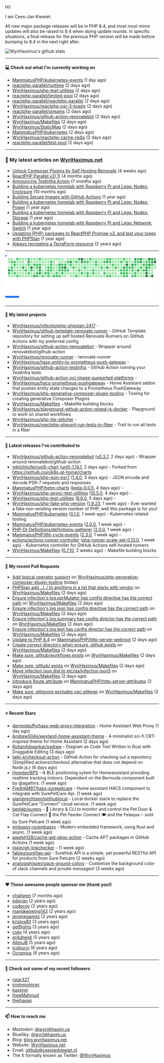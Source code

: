 Hi!

I am Cees-Jan Kiewiet.

All new major package releases will be in PHP 8.4, and most most minor updates will also be raised to 8.4 when doing update rounds. In specific situations, a final release for the previous PHP version will be made before bumping to 8.4 in the next right after.

![WyriHaximus's github stats](https://github-readme-stats.vercel.app/api?username=WyriHaximus&show_icons=true)

---

#### 💻 Check out what I'm currently working on

- [MammatusPHP/kubernetes-events](https://github.com/MammatusPHP/kubernetes-events) (1 day ago)
- [reactphp-parallel/runtime](https://github.com/reactphp-parallel/runtime) (2 days ago)
- [WyriHaximus/php-test-utilities](https://github.com/WyriHaximus/php-test-utilities) (2 days ago)
- [reactphp-parallel/limited-pool](https://github.com/reactphp-parallel/limited-pool) (2 days ago)
- [reactphp-parallel/reactphp-parallel](https://github.com/reactphp-parallel/reactphp-parallel) (2 days ago)
- [WyriHaximus/reactphp-psr-3-loggly](https://github.com/WyriHaximus/reactphp-psr-3-loggly) (2 days ago)
- [reactphp-parallel/streams](https://github.com/reactphp-parallel/streams) (2 days ago)
- [WyriHaximus/github-action-renovatebot](https://github.com/WyriHaximus/github-action-renovatebot) (2 days ago)
- [WyriHaximus/Makefiles](https://github.com/WyriHaximus/Makefiles) (2 days ago)
- [WyriHaximus/StaticMap](https://github.com/WyriHaximus/StaticMap) (2 days ago)
- [MammatusPHP/kubernetes](https://github.com/MammatusPHP/kubernetes) (2 days ago)
- [WyriHaximus/reactphp-cache-redis](https://github.com/WyriHaximus/reactphp-cache-redis) (2 days ago)
- [reactphp-parallel/test-pool](https://github.com/reactphp-parallel/test-pool) (2 days ago)

---

### 📜 My latest articles on [WyriHaximus.net](https://blog.wyrihaximus.net/)

- [Unlock Composer Plugins by Self Hosting Renovate](https://blog.wyrihaximus.net/2025/10/unlock-composer-plugins-by-self-hosting-renovate/) (4 weeks ago)
- [ReactPHP Parallel v2(.1)](https://blog.wyrihaximus.net/2025/06/reactphp-parallel-v2-/) (4 months ago)
- [Announcing TestInfra Action](https://blog.wyrihaximus.net/2025/03/announcing-testinfra-action/) (7 months ago)
- [Building a kubernetes homelab with Raspberry Pi and Lego: Nodes: Enclosure](https://blog.wyrihaximus.net/2024/12/building-a-kubernetes-homelab-with-raspberry-pies-and-lego-nodes-enclosure/) (10 months ago)
- [Building Secure Images with GitHub Actions](https://blog.wyrihaximus.net/2024/10/building-secure-images-with-github-actions/) (1 year ago)
- [Building a kubernetes homelab with Raspberry Pi and Lego: Nodes: Power](https://blog.wyrihaximus.net/2024/09/building-a-kubernetes-homelab-with-raspberry-pies-and-lego-nodes-power/) (1 year ago)
- [Building a kubernetes homelab with Raspberry Pi and Lego: Nodes: Storage](https://blog.wyrihaximus.net/2024/08/building-a-kubernetes-homelab-with-raspberry-pies-and-lego-nodes-storage/) (1 year ago)
- [Building a kubernetes homelab with Raspberry Pi and Lego: Network: Switch](https://blog.wyrihaximus.net/2024/07/building-a-kubernetes-homelab-with-raspberry-pies-and-lego-network-switch/) (1 year ago)
- [Updating (PHP) packages to ReactPHP Promise v3, and test your types with PHPStan](https://blog.wyrihaximus.net/2024/06/updating-php-packages-to-reactphp-promise-v3--and-test-your-types-with-phpstan/) (1 year ago)
- [Always recreating a TerraForm resource](https://blog.wyrihaximus.net/2024/04/always-recreating-a-terraform-resource/) (2 years ago)

---

<picture>
  <source
    media="(prefers-color-scheme: dark)"
    srcset="images/breakout-dark.svg"
  />
  <source
    media="(prefers-color-scheme: light)"
    srcset="images/breakout-light.svg"
  />
  <img alt="Breakout Game" src="images/breakout-light.svg" />
</picture>

---

#### 🌱 My latest projects

- [WyriHaximus/infectionphp-phpstan-2417](https://github.com/WyriHaximus/infectionphp-phpstan-2417) - 
- [WyriHaximus/github-template-renovate-runner](https://github.com/WyriHaximus/github-template-renovate-runner) - GitHub Template repository for setting up self hosted Renovate Runners on GitHub Actions with my preferred config
- [WyriHaximus/github-action-renovatebot](https://github.com/WyriHaximus/github-action-renovatebot) - Wrapper around renovatebot/github-action
- [WyriHaximus/renovate-runner](https://github.com/WyriHaximus/renovate-runner) - renovate-runner
- [WyriHaximus/hass-entity-to-prometheus-push-gateway](https://github.com/WyriHaximus/hass-entity-to-prometheus-push-gateway) - 
- [WyriHaximus/github-action-testinfra](https://github.com/WyriHaximus/github-action-testinfra) - GitHub Action running your TestInfra tests
- [WyriHaximus/github-action-oci-image-supported-platforms](https://github.com/WyriHaximus/github-action-oci-image-supported-platforms) - 
- [WyriHaximus/hacs-prometheus-pushgateway](https://github.com/WyriHaximus/hacs-prometheus-pushgateway) - Home Assistant addon that pushes entity state changes to a Prometheus PushGateway
- [WyriHaximus/php-generative-composer-plugin-tooling](https://github.com/WyriHaximus/php-generative-composer-plugin-tooling) - Tooling for creating generative Composer Plugins
- [WyriHaximus/Makefiles](https://github.com/WyriHaximus/Makefiles) - Makefile building blocks
- [WyriHaximus/playground-github-action-mixed-js-docker](https://github.com/WyriHaximus/playground-github-action-mixed-js-docker) - Playground to work on shared workflows
- [WyriHaximus/php-tile-stitcher](https://github.com/WyriHaximus/php-tile-stitcher) - 
- [WyriHaximus/reactphp-phpunit-run-tests-in-fiber](https://github.com/WyriHaximus/reactphp-phpunit-run-tests-in-fiber) - Trait to run all tests in a fiber

---

#### 🔭 Latest releases I've contributed to

- [WyriHaximus/github-action-renovatebot](https://github.com/WyriHaximus/github-action-renovatebot) ([v0.3.7](https://github.com/WyriHaximus/github-action-renovatebot/releases/tag/v0.3.7), 2 days ago) - Wrapper around renovatebot/github-action
- [mkilchhofer/unifi-chart](https://github.com/mkilchhofer/unifi-chart) ([unifi-1.14.1](https://github.com/mkilchhofer/unifi-chart/releases/tag/unifi-1.14.1), 2 days ago) - Forked from https://github.com/k8s-at-home/charts
- [WyriHaximus/php-json-psr7](https://github.com/WyriHaximus/php-json-psr7) ([1.4.0](https://github.com/WyriHaximus/php-json-psr7/releases/tag/1.4.0), 3 days ago) - JSON encode and decode PSR-7 requests and responses
- [MammatusPHP/helm-charts](https://github.com/MammatusPHP/helm-charts) ([keda-0.0.5](https://github.com/MammatusPHP/helm-charts/releases/tag/keda-0.0.5), 4 days ago) - 
- [WyriHaximus/php-async-test-utilities](https://github.com/WyriHaximus/php-async-test-utilities) ([10.5.0](https://github.com/WyriHaximus/php-async-test-utilities/releases/tag/10.5.0), 4 days ago) - 
- [WyriHaximus/php-test-utilities](https://github.com/WyriHaximus/php-test-utilities) ([8.6.0](https://github.com/WyriHaximus/php-test-utilities/releases/tag/8.6.0), 5 days ago) - 
- [WyriHaximus/php-fake-php-version](https://github.com/WyriHaximus/php-fake-php-version) ([1.9.23](https://github.com/WyriHaximus/php-fake-php-version/releases/tag/1.9.23), 1 week ago) - Ever wanted a fake non-existing version number of PHP, well this package is for you!
- [MammatusPHP/kubernetes](https://github.com/MammatusPHP/kubernetes) ([0.1.0](https://github.com/MammatusPHP/kubernetes/releases/tag/0.1.0), 1 week ago) - Kubernetes related tooling
- [MammatusPHP/kubernetes-events](https://github.com/MammatusPHP/kubernetes-events) ([2.0.0](https://github.com/MammatusPHP/kubernetes-events/releases/tag/2.0.0), 1 week ago) - 
- [PHP-DI-Definitions/definitions-gatherer](https://github.com/PHP-DI-Definitions/definitions-gatherer) ([2.0.0](https://github.com/PHP-DI-Definitions/definitions-gatherer/releases/tag/2.0.0), 1 week ago) - 
- [MammatusPHP/life-cycle-events](https://github.com/MammatusPHP/life-cycle-events) ([2.3.0](https://github.com/MammatusPHP/life-cycle-events/releases/tag/2.3.0), 1 week ago) - 
- [actions/actions-runner-controller](https://github.com/actions/actions-runner-controller) ([gha-runner-scale-set-0.13.0](https://github.com/actions/actions-runner-controller/releases/tag/gha-runner-scale-set-0.13.0), 1 week ago) - Kubernetes controller for GitHub Actions self-hosted runners
- [WyriHaximus/Makefiles](https://github.com/WyriHaximus/Makefiles) ([0.7.10](https://github.com/WyriHaximus/Makefiles/releases/tag/0.7.10), 2 weeks ago) - Makefile building blocks

---

#### 🔨 My recent Pull Requests

- [Add logical operator support](https://github.com/WyriHaximus/php-generative-composer-plugin-tooling/pull/46) on [WyriHaximus/php-generative-composer-plugin-tooling](https://github.com/WyriHaximus/php-generative-composer-plugin-tooling) (today)
- [PHPStan add ../../ to anything in a list that starts with vendor](https://github.com/WyriHaximus/Makefiles/pull/137) on [WyriHaximus/Makefiles](https://github.com/WyriHaximus/Makefiles) (2 days ago)
- [Ensure infection&#39;s log.perMutator has config directive has the correct path](https://github.com/WyriHaximus/Makefiles/pull/136) on [WyriHaximus/Makefiles](https://github.com/WyriHaximus/Makefiles) (2 days ago)
- [Ensure infection&#39;s log.json has config directive has the correct path](https://github.com/WyriHaximus/Makefiles/pull/135) on [WyriHaximus/Makefiles](https://github.com/WyriHaximus/Makefiles) (2 days ago)
- [Ensure infection&#39;s log.summary has config director has the correct path](https://github.com/WyriHaximus/Makefiles/pull/134) on [WyriHaximus/Makefiles](https://github.com/WyriHaximus/Makefiles) (2 days ago)
- [Ensure infection&#39;s log.text has config director has the correct path](https://github.com/WyriHaximus/Makefiles/pull/133) on [WyriHaximus/Makefiles](https://github.com/WyriHaximus/Makefiles) (2 days ago)
- [Update to PHP 8.4](https://github.com/MammatusPHP/http-server-webroot/pull/7) on [MammatusPHP/http-server-webroot](https://github.com/MammatusPHP/http-server-webroot) (2 days ago)
- [Create correct directory when ensure .github exists](https://github.com/WyriHaximus/Makefiles/pull/132) on [WyriHaximus/Makefiles](https://github.com/WyriHaximus/Makefiles) (2 days ago)
- [Make sure .github/workflows exists](https://github.com/WyriHaximus/Makefiles/pull/131) on [WyriHaximus/Makefiles](https://github.com/WyriHaximus/Makefiles) (2 days ago)
- [Make sure .github/ exists](https://github.com/WyriHaximus/Makefiles/pull/130) on [WyriHaximus/Makefiles](https://github.com/WyriHaximus/Makefiles) (2 days ago)
- [Move infection.json.dist to etc/qa/infection.json5](https://github.com/WyriHaximus/Makefiles/pull/129) on [WyriHaximus/Makefiles](https://github.com/WyriHaximus/Makefiles) (2 days ago)
- [Introduce Route attribute](https://github.com/MammatusPHP/http-server-attributes/pull/2) on [MammatusPHP/http-server-attributes](https://github.com/MammatusPHP/http-server-attributes) (2 days ago)
- [Make sure .gitignore excludes var/.gitkeep](https://github.com/WyriHaximus/Makefiles/pull/128) on [WyriHaximus/Makefiles](https://github.com/WyriHaximus/Makefiles) (2 days ago)

---

#### ⭐ Recent Stars

- [dermotduffy/hass-web-proxy-integration](https://github.com/dermotduffy/hass-web-proxy-integration) - Home Assistant Web Proxy (1 day ago)
- [Andrew504s/weyland-home-assistant-theme](https://github.com/Andrew504s/weyland-home-assistant-theme) - A minimalist sci-fi CRT-inspired theme for Home Assistant (2 days ago)
- [RohanAdwankar/oxdraw](https://github.com/RohanAdwankar/oxdraw) - Diagram as Code Tool Written in Rust with Draggable Editing (3 days ago)
- [taiki-e/checkout-action](https://github.com/taiki-e/checkout-action) - GitHub Action for checking out a repository. (Simplified actions/checkout alternative that does not depend on Node.js.) (6 days ago)
- [Hogster/BPS](https://github.com/Hogster/BPS) - A BLE positioning sytem for Homeassistant providing realtime tracking indoors. Dependent on the Bermuda component built by @agattins.  (1 week ago)
- [FredrikM97/hass-surepetcare](https://github.com/FredrikM97/hass-surepetcare) - Home assistant HACS component to integrate with SurePetCare Api.  (1 week ago)
- [plambrechtsen/pethublocal](https://github.com/plambrechtsen/pethublocal) - Local docker stack to replace the SurePetCare &#34;Connect&#34; cloud service. (1 week ago)
- [benleb/surepy](https://github.com/benleb/surepy) - 🐾 Library &amp; CLI to monitor and control the Pet Door &amp; Cat Flap Connect 🚪 the Pet Feeder Connect 🍽 and the Felaqua 💦 sold by Sure Petcare (1 week ago)
- [embassy-rs/embassy](https://github.com/embassy-rs/embassy) - Modern embedded framework, using Rust and async. (1 week ago)
- [awalsh128/cache-apt-pkgs-action](https://github.com/awalsh128/cache-apt-pkgs-action) - Cache APT packages in GitHub Actions (1 week ago)
- [liskin/gh-linkchecker](https://github.com/liskin/gh-linkchecker) -  (1 week ago)
- [fabieu/sureflap-api](https://github.com/fabieu/sureflap-api) - SureHub API is a simple, yet powerful RESTful API for products from Sure Petcare (2 weeks ago)
- [analogwhisper/slack-ground-colors](https://github.com/analogwhisper/slack-ground-colors) - Customize the background color of slack channels and private messages!  (3 weeks ago)

---

#### ❤️ These awesome people sponsor me (thank you!)

- [challgren](https://github.com/challgren) (7 months ago)
- [edorian](https://github.com/edorian) (2 years ago)
- [codecov](https://github.com/codecov) (2 years ago)
- [mangkepwing143](https://github.com/mangkepwing143) (2 years ago)
- [jeromegamez](https://github.com/jeromegamez) (2 years ago)
- [kristos80](https://github.com/kristos80) (3 years ago)
- [getflights](https://github.com/getflights) (3 years ago)
- [csev](https://github.com/csev) (4 years ago)
- [erikaheidi](https://github.com/erikaheidi) (5 years ago)
- [AllenJB](https://github.com/AllenJB) (5 years ago)
- [lcobucci](https://github.com/lcobucci) (6 years ago)
- [Ocramius](https://github.com/Ocramius) (6 years ago)

---

#### 👯 Check out some of my recent followers

- [rstar327](https://github.com/rstar327)
- [trinhminhtriet](https://github.com/trinhminhtriet)
- [kassner](https://github.com/kassner)
- [theeMahmud](https://github.com/theeMahmud)
- [theihasan](https://github.com/theihasan)

---

#### 📫 How to reach me

- Mastodon: [@wyri@haxim.us](https://toot-toot.wyrihaxim.us/@wyri)
- BlueSky: [@wyri@haxim.us](https://bsky.app/profile/wyrihaxim.us)
- Blog: [blog.wyrihaximus.net](https://blog.wyrihaximus.net/)
- Website: [WyriHaximus.net](https://wyrihaximus.net/)
- Email: [github@ceesjankiewiet.nl](mailto:github@ceesjankiewiet.nl)
- The X formally known as Twitter: [@WyriHaximus](https://twitter.com/WyriHaximus)
